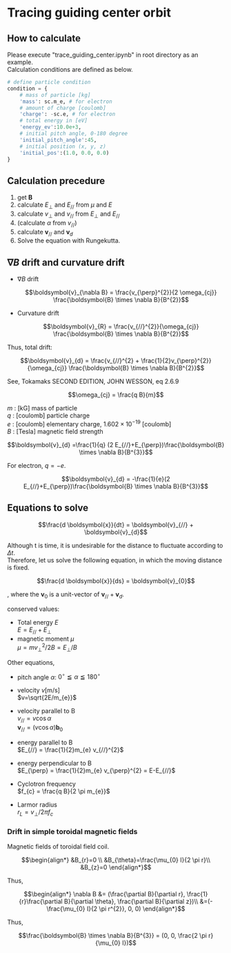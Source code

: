 # Tracing guiding center orbit

## How to calculate

Please execute "trace_guiding_center.ipynb" in root directory as an example.  
Calculation conditions are defined as below.

```python
# define particle condition
condition = {
    # mass of particle [kg]
    'mass': sc.m_e, # for electron
    # amount of charge [coulomb]
    'charge': -sc.e, # for electron
    # total energy in [eV]
    'energy_ev':10.0e+3,
    # initial pitch angle, 0-180 degree
    'initial_pitch_angle':45,
    # initial position (x, y, z)
    'initial_pos':(1.0, 0.0, 0.0)
}
```

## Calculation precedure

1. get $\boldsymbol{B}$
2. calculate $E_{\perp}$ and $E_{//}$ from $\mu$ and $E$
3. calculate $v_{\perp}$ and $v_{//}$ from $E_{\perp}$ and $E_{//}$
4. (calculate $\alpha$ from $v_{//}$)
5. calculate $\boldsymbol{v}_{//}$ and $\boldsymbol{v}_{d}$
6. Solve the equation with Rungekutta.

## $\nabla B$ drift and curvature drift

- $\nabla B$ drift

  ```math
  \boldsymbol{v}_{\nabla B} = \frac{v_{\perp}^{2}}{2 \omega_{cj}} \frac{\boldsymbol{B} \times \nabla B}{B^{2}}
  ```

- Curvature drift
  
  ```math
  \boldsymbol{v}_{R} = \frac{v_{//}^{2}}{\omega_{cj}} \frac{\boldsymbol{B} \times \nabla B}{B^{2}}
  ```

Thus, total drift:

```math
\boldsymbol{v}_{d} = \frac{v_{//}^{2} + \frac{1}{2}v_{\perp}^{2}}{\omega_{cj}} \frac{\boldsymbol{B} \times \nabla B}{B^{2}}
```

See, Tokamaks SECOND EDITION, JOHN WESSON, eq 2.6.9  

```math
\omega_{cj} = \frac{q B}{m}
```

$m$ : [kG] mass of particle  
$q$ : [coulomb] particle charge  
$e$ : [coulomb] elementary charge, $1.602 \times 10^{-19}$ [coulomb]  
$B$ : [Tesla] magnetic field strength  

```math
\boldsymbol{v}_{d} =\frac{1}{q} (2 E_{//}+E_{\perp})\frac{\boldsymbol{B} \times \nabla B}{B^{3}}
```

For electron, $q=-e$.  

```math
\boldsymbol{v}_{d} = -\frac{1}{e}(2 E_{//}+E_{\perp})\frac{\boldsymbol{B} \times \nabla B}{B^{3}}
```

## Equations to solve

```math
\frac{d \boldsymbol{x}}{dt} = \boldsymbol{v}_{//} + \boldsymbol{v}_{d}
```

Although t is time, it is undesirable for the distance to fluctuate according to $\Delta t$.  
Therefore, let us solve the following equation, in which the moving distance is fixed.

```math
\frac{d \boldsymbol{x}}{ds} = \boldsymbol{v}_{0}
```

, where the $\boldsymbol{v}_{0}$ is a unit-vector of $\boldsymbol{v}_{//} + \boldsymbol{v}_{d}$.

conserved values:

- Total energy $E$  
  $E=E_{//}+E_{\perp}$
- magnetic moment $\mu$  
  $\mu=mv_{\perp}^{2}/2B = E_{\perp}/B$  

Other equations,

- pitch angle $\alpha$: $0^{\circ} \leqq \alpha \leqq 180^{\circ}$

- velocity $v$[m/s]  
  $v=\sqrt{2E/m_{e}}$  

- velocity parallel to B  
  $v_{//}=v \cos \alpha$  
  $\boldsymbol{v}_{//}=(v \cos \alpha) \boldsymbol{b}_{0}$  

- energy parallel to B  
  $E_{//} = \frac{1}{2}m_{e} v_{//}^{2}$

- energy perpendicular to B  
  $E_{\perp} = \frac{1}{2}m_{e} v_{\perp}^{2} = E-E_{//}$

- Cyclotron frequency  
  $f_{c} = \frac{q B}{2 \pi m_{e}}$
- Larmor radius  
  $r_{L}=v_{\perp}/2 \pi f_{c}$

### Drift in simple toroidal magnetic fields

Magnetic fields of toroidal field coil.

```math
\begin{align*}
&B_{r}=0 \\ 
&B_{\theta}=\frac{\mu_{0} I}{2 \pi r}\\
&B_{z}=0 
\end{align*}
```

Thus,

```math
\begin{align*}
\nabla B &= 
(\frac{\partial B}{\partial r}, \frac{1}{r}\frac{\partial B}{\partial \theta}, \frac{\partial B}{\partial z})\\
&=(-\frac{\mu_{0} I}{2 \pi r^{2}}, 0, 0)
\end{align*}
```

Thus, 

```math
\frac{\boldsymbol{B} \times \nabla B}{B^{3}}
= (0, 0, \frac{2 \pi r}{\mu_{0} I})
```
